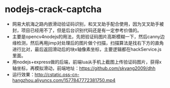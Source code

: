 # nodejs-crack-captcha
- 网易大航海之路内嵌滑动验证码识别，和叉叉助手配合使用，因为叉叉助手被封，项目已经用不了，但是后台识别代码还是有一定参考价值的。
- 主要是opencv4nodejs的用法，先把验证码图片高斯模糊一下，然后canny边缘检测，然后再用jimp对处理后的图片做个扫描，扫描算法是找右下方的直角进行比对，最后返回滑动后的块x轴像素坐标，主要逻辑都在hackService.js里面。
- 用nodejs+express做的后端，前端lua从手机上截图上传验证码图片，获得x轴坐标，再模拟滑动，前端地址：https://github.com/skyang2009/dhh
- 运行效果：http://cstatic.oss-cn-hangzhou.aliyuncs.com/1577847772381750.mp4
